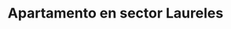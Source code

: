 ---
title: Apartamento en sector Laureles
description: Se renta acogedor apartamento amoblado en sector Laureles con un área de 70 m2, estrato 5, cerca al éxito. 2 habitación con camas dobles, con baño en habitación principal y baño social, cocina totalmente amoblada, WIFI, televisión Smart TV. Con balcon.
address: Carrera 83, calle 33E
area: 70
stratum: 5
bedrooms: 4
beds: 2
bathrooms: 2
kitchen: 1
kitchenFurnished: true
wifi: true
tv: true
tvType: Smart TV
propertyImages:
- image: ../images/uploads/drawing-room.jpg
  altText: Habitación con 1 cama
- image: ../images/uploads/kitchen.jpg
  altText: Habitación con 2 camas
featured: true
featuredImage: ../images/uploads/drawing-room.jpg
featuredImageAltText: Habitación con 1 cama
slug: apto-sector-laureles-carrera-79-calle-11
---